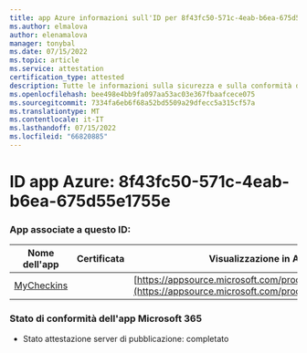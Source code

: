 ```yaml
---
title: app Azure informazioni sull'ID per 8f43fc50-571c-4eab-b6ea-675d55e1755e
ms.author: elmalova
author: elenamalova
manager: tonybal
ms.date: 07/15/2022
ms.topic: article
ms.service: attestation
certification_type: attested
description: Tutte le informazioni sulla sicurezza e sulla conformità disponibili per 8f43fc50-571c-4eab-b6ea-675d55e1755e.
ms.openlocfilehash: bee498e4bb9fa097aa53ac03e367fbaafcece075
ms.sourcegitcommit: 7334fa6eb6f68a52bd5509a29dfecc5a315cf57a
ms.translationtype: MT
ms.contentlocale: it-IT
ms.lasthandoff: 07/15/2022
ms.locfileid: "66820885"
---
```

# <a name="azure-app-id-8f43fc50-571c-4eab-b6ea-675d55e1755e"></a>ID app Azure: 8f43fc50-571c-4eab-b6ea-675d55e1755e


### <a name="apps-associated-with-this-id"></a>App associate a questo ID:
| **Nome dell'app** | **Certificata** | **Visualizzazione in AppSource** |
|--------------|---------------|-----------------------|
| [MyCheckins](../forward/WA200004375.md) |  | [https://appsource.microsoft.com/product/office/WA200004375](https://appsource.microsoft.com/product/office/WA200004375) |

### <a name="microsoft-365-app-compliance-status"></a>Stato di conformità dell'app Microsoft 365
- Stato attestazione server di pubblicazione: completato
